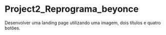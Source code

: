 # Project2_Reprograma_beyonce
Desenvolver uma landing page utilizando uma imagem, dois títulos e quatro botões.
